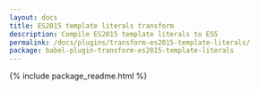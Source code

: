 ```yaml
---
layout: docs
title: ES2015 template literals transform
description: Compile ES2015 template literals to ES5
permalink: /docs/plugins/transform-es2015-template-literals/
package: babel-plugin-transform-es2015-template-literals
---
```


{% include package_readme.html %}

